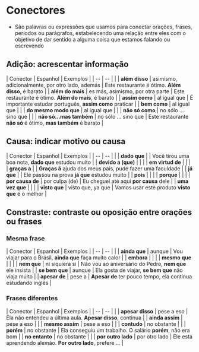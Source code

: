 # Conectores

* São palavras ou expressões que usamos para conectar orações, frases, períodos ou parágrafos, estabelecendo uma relação entre eles com o objetivo de dar sentido a alguma coisa que estamos falando ou escrevendo

## Adição: acrescentar informação

| Conector                | Espanhol                                        | Exemplos                                                     |
| --                      | --                                              |                                                              |
| **além disso**          | asimismo, adicionalmente, por otro lado, además | Este restaurante é ótimo. **Além disso**, é barato           |
| **além do mais**        | es más, asimismo, por otra parte                | Este restaurante é ótimo. **Além do mais**, é barato         |
| **assim como**          | al igual que                                    | É importante estudar português, **assim como** praticar      |
| **bem como**            | al igual que                                    |                                                              |
| **do mesmo modo que**   | al igual que                                    |                                                              |
| **não só como**         | no sólo ... sino que                            |                                                              |
| **não só...mas também** | no sólo ... sino que                            | Este restaurante **não só** é ótimo, **mas também** é barato |

## Causa: indicar motivo ou causa

| Conector                | Espanhol                                        | Exemplos                                                     |
| --                      | --                                              |                                                              |
| **dado que**            |                                                 | Você tirou uma boa nota, **dado que** estudou muito          |
| **devido a (que)**      |                                                 |                                                              |
| **em virtud de**        |                                                 |                                                              |
| **graças a**            |                                                 | **Graças á** ajuda dos meus pais, pude fazer uma faculdade   |
| **já que**              |                                                 | Ele passou na prova **já que** estudou muito                 |
| **pois**                |                                                 |                                                              |
| **porque**              |                                                 |                                                              |
| **por causa de**        | por culpa (de)                                  | Eu cheguei até aqui **por causa** dele                       |
| **uma vez que**         |                                                 |                                                              |
| **visto que**           | visto que, ya que                               | Vamos usar este produto **visto que** é o melhor             |

## Constraste: contraste ou oposição entre orações ou frases

### Mesma frase

| Conector                | Espanhol                                        | Exemplos                                                     |
| --                      | --                                              |                                                              |
| **ainda que**           | aunque                                          | Vou viajar para o Brasil, **ainda que** faça muito calor     |
| **embora**              |                                                 |                                                              |
| **mesmo que**           |                                                 |                                                              |
| **nem que**             | ni siquiera si                                  | Não vou ao aniversário do Pedro, **nem que** ele insista     |
| **se bem que**          | aunque                                          | Ela gosta de viajar, **se bem que** não viaja muito          |
| **apesar de**           | pese a                                          | **Apesar de** ter pouco tempo, ela continua estudando inglês |

### Frases diferentes

| Conector                | Espanhol                                        | Exemplos                                                     |
| --                      | --                                              |                                                              |
| **apesar disso**        | pese a eso                                      | Ela não entendeu a última aula. **Apesar disso**, continua   |
| **ainda assim**         | pese a eso                                      |                                                              |
| **mesmo assim**         | pese a eso                                      |                                                              |
| **contudo**             | no obstante                                     |                                                              |
| **porém**               | no obstante                                     | Ela conseguiu um trabalho. O salário **porém**, não era bom  |
| **no entanto**          | no obstante                                     |                                                              |
| **por outro lado**      | por otro lado                                   | Ele está aprendendo alemão. **Por outro lado**, prefere ...  |
